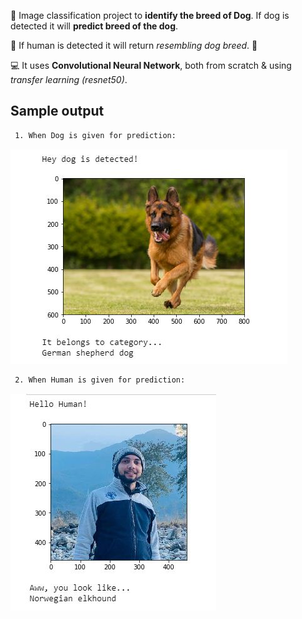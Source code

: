 :dog: Image classification project to **identify the breed of Dog**. If dog is detected it will **predict breed of the dog**. 

:boy: If human is detected it will return *resembling dog breed*. :woman:

:computer: It uses **Convolutional Neural Network**, both from scratch & using *transfer learning (resnet50)*.

## Sample output
```diff
 1. When Dog is given for prediction: 
```

![](https://github.com/NirmalSilwal/UDACITY-Deep-Learning-Nanodegree-PROJECTS/blob/master/2.%20Dog-Breed%20Classifier/dog.JPG)

```diff
 2. When Human is given for prediction: 
```

![](https://github.com/NirmalSilwal/UDACITY-Deep-Learning-Nanodegree-PROJECTS/blob/master/2.%20Dog-Breed%20Classifier/me1.JPG)

